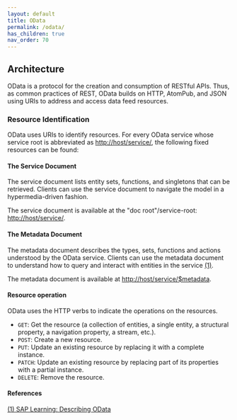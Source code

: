 ```yaml
---
layout: default
title: OData
permalink: /odata/
has_children: true
nav_order: 70
---
```


## Architecture

OData is a protocol for the creation and consumption of RESTful APIs. Thus, as common practices of REST, OData builds on HTTP, AtomPub, and JSON using URIs to address and access data feed resources.

### Resource Identification

OData uses URIs to identify resources. For every OData service whose service root is abbreviated as <http://host/service/>, the following fixed resources can be found:

#### The Service Document

The service document lists entity sets, functions, and singletons that can be retrieved. Clients can use the service document to navigate the model in a hypermedia-driven fashion.

The service document is available at the "doc root"/service-root: <http://host/service/>.

#### The Metadata Document

The metadata document describes the types, sets, functions and actions understood by the OData service. Clients can use the metadata document to understand how to query and interact with entities in the service [(1)](#reference1).

The metadata document is available at <http://host/service/$metadata>.

#### Resource operation

OData uses the HTTP verbs to indicate the operations on the resources.

* `GET`: Get the resource (a collection of entities, a single entity, a structural property, a navigation property, a stream, etc.).
* `POST`: Create a new resource.
* `PUT`: Update an existing resource by replacing it with a complete instance.
* `PATCH`: Update an existing resource by replacing part of its properties with a partial instance.
* `DELETE`: Remove the resource.

#### References

<a href="https://learning.sap.com/learning-journey/developing-with-sap-extension-suite/describing-odata" name="reference1">(1) SAP Learning: Describing OData</a>  
